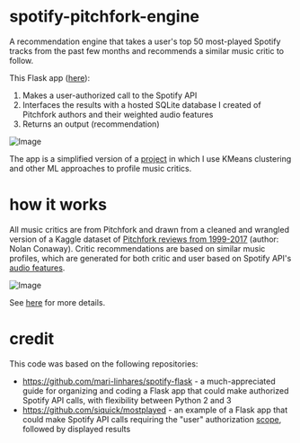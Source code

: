 # spotify-pitchfork-engine

A recommendation engine that takes a user's top 50 most-played Spotify tracks from the past few months
 and recommends a similar music critic to follow.

 This Flask app ([here](http://dianaxie.pythonanywhere.com)):
 1. Makes a user-authorized call to the Spotify API
 2. Interfaces the results with a hosted SQLite database I created of Pitchfork authors and their weighted audio features
 3. Returns an output (recommendation)

![Image](https://github.com/diana-xie/spotify-pitchfork-flask/blob/master/static/frontpage.PNG)

The app is a simplified version of a [project](https://github.com/diana-xie/spotify_pitchfork_recommendations) in which I use KMeans clustering and other ML approaches to profile music critics.

# how it works
All music critics are from Pitchfork and drawn from a cleaned and wrangled version of a
 Kaggle dataset of [Pitchfork reviews from 1999-2017](https://www.kaggle.com/nolanbconaway/pitchfork-data)
  (author: Nolan Conaway). Critic recommendations are based on similar music profiles,
 which are generated for both critic and user based on Spotify API's
 [audio features](https://developer.spotify.com/documentation/web-api/reference/tracks/get-audio-features/).

![Image](https://github.com/diana-xie/spotify-pitchfork-flask/blob/master/static/results.PNG)

See [here](http://dianaxie.pythonanywhere.com/howitworks) for more details.

# credit

This code was based on the following repositories:
 - https://github.com/mari-linhares/spotify-flask - a much-appreciated guide for organizing and coding a Flask app that could
make authorized Spotify API calls, with flexibility between Python 2 and 3
- https://github.com/siquick/mostplayed - an example of a Flask app that could make Spotify API calls
requiring the "user" authorization [scope](https://developer.spotify.com/documentation/general/guides/scopes/),
followed by displayed results



